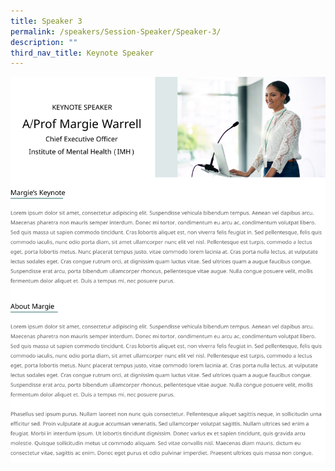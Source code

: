```yaml
---
title: Speaker 3
permalink: /speakers/Session-Speaker/Speaker-3/
description: ""
third_nav_title: Keynote Speaker
---
```


![](/images/Frame%205.png)
